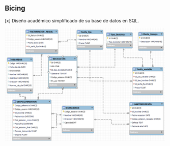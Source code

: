 ## Bicing
[x] Diseño académico simplificado de su base de datos en SQL.

![](https://github.com/JPDM1/Bicing/blob/main/Resumen.png)
